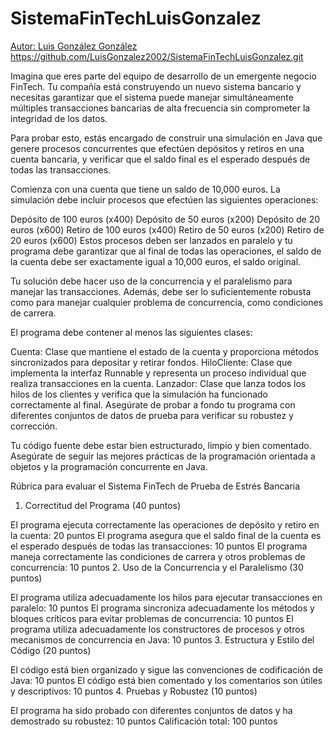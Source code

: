 # SistemaFinTechLuisGonzalez
[Autor: Luis González González
](https://github.com/LuisGonzalez2002/SistemaFinTechLuisGonzalez.git)https://github.com/LuisGonzalez2002/SistemaFinTechLuisGonzalez.git

Imagina que eres parte del equipo de desarrollo de un emergente negocio FinTech. Tu compañía está construyendo un nuevo sistema bancario y necesitas garantizar que el sistema puede manejar simultáneamente múltiples transacciones bancarias de alta frecuencia sin comprometer la integridad de los datos.

Para probar esto, estás encargado de construir una simulación en Java que genere procesos concurrentes que efectúen depósitos y retiros en una cuenta bancaria, y verificar que el saldo final es el esperado después de todas las transacciones.

Comienza con una cuenta que tiene un saldo de 10,000 euros. La simulación debe incluir procesos que efectúen las siguientes operaciones:

Depósito de 100 euros (x400)
Depósito de 50 euros (x200)
Depósito de 20 euros (x600)
Retiro de 100 euros (x400)
Retiro de 50 euros (x200)
Retiro de 20 euros (x600)
Estos procesos deben ser lanzados en paralelo y tu programa debe garantizar que al final de todas las operaciones, el saldo de la cuenta debe ser exactamente igual a 10,000 euros, el saldo original.

Tu solución debe hacer uso de la concurrencia y el paralelismo para manejar las transacciones. Además, debe ser lo suficientemente robusta como para manejar cualquier problema de concurrencia, como condiciones de carrera.

El programa debe contener al menos las siguientes clases:

Cuenta: Clase que mantiene el estado de la cuenta y proporciona métodos sincronizados para depositar y retirar fondos.
HiloCliente: Clase que implementa la interfaz Runnable y representa un proceso individual que realiza transacciones en la cuenta.
Lanzador: Clase que lanza todos los hilos de los clientes y verifica que la simulación ha funcionado correctamente al final.
Asegúrate de probar a fondo tu programa con diferentes conjuntos de datos de prueba para verificar su robustez y corrección.

Tu código fuente debe estar bien estructurado, limpio y bien comentado. Asegúrate de seguir las mejores prácticas de la programación orientada a objetos y la programación concurrente en Java.

Rúbrica para evaluar el Sistema FinTech de Prueba de Estrés Bancaria

1. Correctitud del Programa (40 puntos)

El programa ejecuta correctamente las operaciones de depósito y retiro en la cuenta: 20 puntos
El programa asegura que el saldo final de la cuenta es el esperado después de todas las transacciones: 10 puntos
El programa maneja correctamente las condiciones de carrera y otros problemas de concurrencia: 10 puntos
2. Uso de la Concurrencia y el Paralelismo (30 puntos)

El programa utiliza adecuadamente los hilos para ejecutar transacciones en paralelo: 10 puntos
El programa sincroniza adecuadamente los métodos y bloques críticos para evitar problemas de concurrencia: 10 puntos
El programa utiliza adecuadamente los constructores de procesos y otros mecanismos de concurrencia en Java: 10 puntos
3. Estructura y Estilo del Código (20 puntos)

El código está bien organizado y sigue las convenciones de codificación de Java: 10 puntos
El código está bien comentado y los comentarios son útiles y descriptivos: 10 puntos
4. Pruebas y Robustez (10 puntos)

El programa ha sido probado con diferentes conjuntos de datos y ha demostrado su robustez: 10 puntos
Calificación total: 100 puntos
